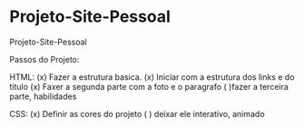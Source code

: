 # Projeto-Site-Pessoal
 Projeto-Site-Pessoal


Passos do Projeto:


HTML:
  (x) Fazer a estrutura basica.
  (x) Iniciar com a estrutura dos links e do titulo
  (x) Faxer a segunda parte com a foto e o paragrafo
  ( )fazer a terceira parte, habilidades

CSS:
  (x) Definir as cores do projeto
  ( ) deixar ele interativo, animado

